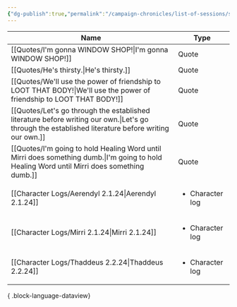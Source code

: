 ```yaml
---
{"dg-publish":true,"permalink":"/campaign-chronicles/list-of-sessions/session-16/","hideInGraph":true,"tags":["Event"]}
---
```



| Name                                                                                                                                                   | Type                            |
| ------------------------------------------------------------------------------------------------------------------------------------------------------ | ------------------------------- |
| [[Quotes/I'm gonna WINDOW SHOP!\|I'm gonna WINDOW SHOP!]]                                                                                           | Quote                           |
| [[Quotes/He's thirsty.\|He's thirsty.]]                                                                                                             | Quote                           |
| [[Quotes/We'll use the power of friendship to LOOT THAT BODY!\|We'll use the power of friendship to LOOT THAT BODY!]]                               | Quote                           |
| [[Quotes/Let's go through the established literature before writing our own.\|Let's go through the established literature before writing our own.]] | Quote                           |
| [[Quotes/I'm going to hold Healing Word until Mirri does something dumb.\|I'm going to hold Healing Word until Mirri does something dumb.]]         | Quote                           |
| [[Character Logs/Aerendyl 2.1.24\|Aerendyl 2.1.24]]                                                                                                 | <ul><li>Character log</li></ul> |
| [[Character Logs/Mirri 2.1.24\|Mirri 2.1.24]]                                                                                                       | <ul><li>Character log</li></ul> |
| [[Character Logs/Thaddeus 2.2.24\|Thaddeus 2.2.24]]                                                                                                 | <ul><li>Character log</li></ul> |

{ .block-language-dataview}